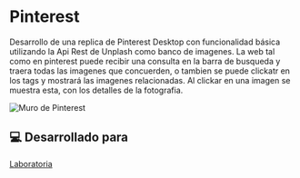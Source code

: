 # Pinterest

Desarrollo de una replica de Pinterest Desktop con funcionalidad básica utilizando la Api Rest de Unplash como banco de imagenes. La web tal como en pinterest puede recibir una consulta en la barra de busqueda y traera todas las imagenes que concuerden, o tambien se puede clickatr en los tags y mostrará las imagenes relacionadas. Al clickar en una imagen se muestra esta, con los detalles de la fotografia.

![Muro de Pinterest](https://user-images.githubusercontent.com/29713378/47372269-d1b1fb00-d6bf-11e8-9adf-741e3e791e77.png)

##  :computer: Desarrollado para 
[Laboratoria](https://github.com/Laboratoria)
